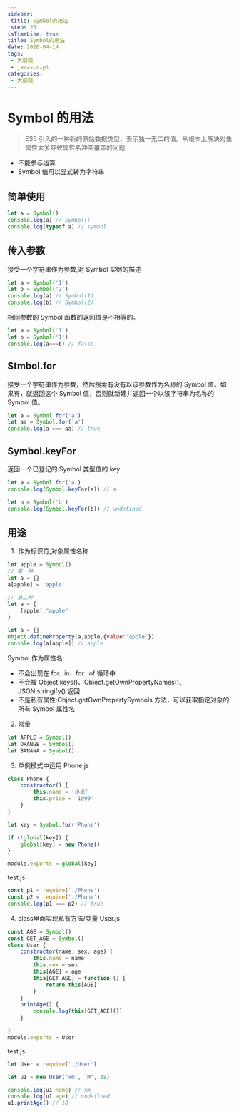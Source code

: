 ```yaml
---
sidebar:
 title: Symbol的用法
 step: 25
isTimeLine: true
title: Symbol的用法
date: 2020-04-14
tags:
 - 大前端
 - javascript
categories:
 - 大前端
---
```

# Symbol 的用法

>ES6 引入的一种新的原始数据类型，表示独一无二的值。从根本上解决对象属性太多导致属性名冲突覆盖的问题

* 不能参与运算
* Symbol 值可以显式转为字符串
## 简单使用
```js
let a = Symbol()
console.log(a) // Symbol()
console.log(typeof a) // symbol
```

## 传入参数
接受一个字符串作为参数,对 Symbol 实例的描述
```js
let a = Symbol('1')
let b = Symbol('2')
console.log(a) // Symbol(1)
console.log(b) // Symbol(2)
```
相同参数的 Symbol 函数的返回值是不相等的。
```js
let a = Symbol('1')
let b = Symbol('1')
console.log(a===b) // false
```

## Stmbol.for
接受一个字符串作为参数，然后搜索有没有以该参数作为名称的 Symbol 值。如果有，就返回这个 Symbol 值，否则就新建并返回一个以该字符串为名称的 Symbol 值。

```js
let a = Symbol.for('a')
let aa = Symbol.for('a')
console.log(a === aa) // true
```

## Symbol.keyFor
返回一个已登记的 Symbol 类型值的 key
```js
let a = Symbol.for('a')
console.log(Symbol.keyFor(a)) // a

let b = Symbol('b')
console.log(Symbol.keyFor(b)) // undefined
```

## 用途
1. 作为标识符,对象属性名称
```js
let apple = Symbol()
// 第一种
let a = {}
a[apple] = 'apple'

// 第二种
let a = {
    [apple]:"apple"
}

let a = {}
Object.defineProperty(a,apple,{value:'apple'})
console.log(a[apple]) // apple
```
Symbol 作为属性名:
* 不会出现在 for...in、for...of 循环中
* 不会被 Object.keys()、Object.getOwnPropertyNames()、JSON.stringify() 返回
* 不是私有属性:Object.getOwnPropertySymbols 方法，可以获取指定对象的所有 Symbol 属性名

2. 常量
```js
let APPLE = Symbol()
let ORANGE = Symbol()
let BANANA = Symbol()
```
3. 单例模式中运用
Phone.js
```js
class Phone {
    constructor() {
        this.name = '小米'
        this.price = '1999'
    }
}

let key = Symbol.for('Phone')

if (!global[key]) {
    global[key] = new Phone()
}

module.exports = global[key]
```
test.js
```js
const p1 = require('./Phone')
const p2 = require('./Phone')
console.log(p1 === p2) // true
```

4. class里面实现私有方法/变量
User.js
```js
const AGE = Symbol()
const GET_AGE = Symbol()
class User {
    constructor(name, sex, age) {
        this.name = name
        this.sex = sex
        this[AGE] = age
        this[GET_AGE] = function () {
            return this[AGE]
        }
    }
    printAge() {
        console.log(this[GET_AGE]())
    }

}
module.exports = User
```
test.js
```js
let User = require('./User')

let u1 = new User('xm', 'M', 18)

console.log(u1.name) // xm
console.log(u1.age) // undefined
u1.printAge() // 18
```

<comment/>